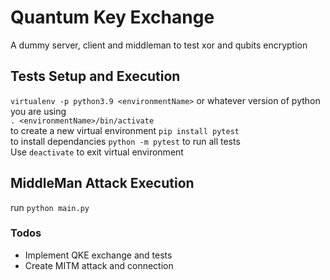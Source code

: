 # Quantum Key Exchange

A dummy server, client and middleman to test xor and qubits encryption

## Tests Setup and Execution

`virtualenv -p python3.9 <environmentName>` or whatever version of python you are using <br>
`. <environmentName>/bin/activate` <br> to create a new virtual environment
`pip install pytest` <br> to install dependancies
`python -m pytest` to run all tests <br>
Use `deactivate` to exit virtual environment

## MiddleMan Attack Execution

run `python main.py`

### Todos

- Implement QKE exchange and tests
- Create MITM attack and connection
